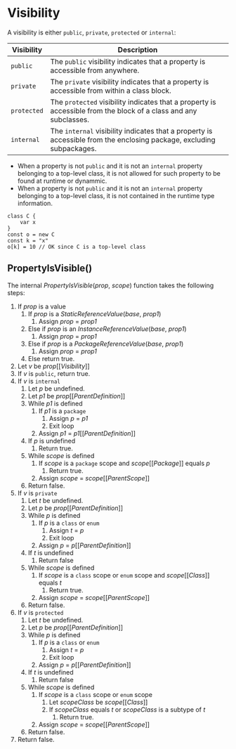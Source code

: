 # Visibility

A visibility is either `public`, `private`, `protected` or `internal`:

| Visibility | Description |
| ---------- | ----------- |
| `public` | The `public` visibility indicates that a property is accessible from anywhere. |
| `private` | The `private` visibility indicates that a property is accessible from within a class block. |
| `protected` | The `protected` visibility indicates that a property is accessible from the block of a class and any subclasses. |
| `internal` | The `internal` visibility indicates that a property is accessible from the enclosing package, excluding subpackages. |

* When a property is not `public` and it is not an `internal` property belonging to a top-level class, it is not allowed for such property to be found at runtime or dynammic.
* When a property is not `public` and it is not an `internal` property belonging to a top-level class, it is not contained in the runtime type information.

```
class C {
    var x
}
const o = new C
const k = "x"
o[k] = 10 // OK since C is a top-level class
```

## PropertyIsVisible()

The internal *PropertyIsVisible*(*prop*, *scope*) function takes the following steps:

1. If *prop* is a value
    1. If *prop* is a *StaticReferenceValue*(*base*, *prop1*)
        1. Assign *prop* = *prop1*
    2. Else if *prop* is an *InstanceReferenceValue*(*base*, *prop1*)
        1. Assign *prop* = *prop1* 
    3. Else if *prop* is a *PackageReferenceValue*(*base*, *prop1*)
        1. Assign *prop* = *prop1*
    4. Else return true.
2. Let *v* be *prop*\[\[*Visibility*\]\]
3. If *v* is `public`, return true.
4. If *v* is `internal`
    1. Let *p* be undefined.
    2. Let *p1* be *prop*\[\[*ParentDefinition*\]\]
    3. While *p1* is defined
        1. If *p1* is a `package`
            1. Assign *p* = *p1*
            2. Exit loop
        2. Assign *p1* = *p1*\[\[*ParentDefinition*\]\]
    4. If *p* is undefined
        1. Return true.
    5. While *scope* is defined
        1. If *scope* is a `package` scope and *scope*\[\[*Package*\]\] equals *p*
            1. Return true.
        2. Assign *scope* = *scope*\[\[*ParentScope*\]\]
    6. Return false.
5. If *v* is `private`
    1. Let *t* be undefined.
    2. Let *p* be *prop*\[\[*ParentDefinition*\]\]
    3. While *p* is defined
        1. If *p* is a `class` or `enum`
            1. Assign *t* = *p*
            2. Exit loop
        2. Assign *p* = *p*\[\[*ParentDefinition*\]\]
    4. If *t* is undefined
        1. Return false
    5. While *scope* is defined
        1. If *scope* is a `class` scope or `enum` scope and *scope*\[\[*Class*\]\] equals *t*
            1. Return true.
        2. Assign *scope* = *scope*\[\[*ParentScope*\]\]
    6. Return false.
6. If *v* is `protected`
    1. Let *t* be undefined.
    2. Let *p* be *prop*\[\[*ParentDefinition*\]\]
    3. While *p* is defined
        1. If *p* is a `class` or `enum`
            1. Assign *t* = *p*
            2. Exit loop
        2. Assign *p* = *p*\[\[*ParentDefinition*\]\]
    4. If *t* is undefined
        1. Return false
    5. While *scope* is defined
        1. If *scope* is a `class` scope or `enum` scope
            1. Let *scopeClass* be *scope*\[\[*Class*\]\]
            2. If *scopeClass* equals *t* or *scopeClass* is a subtype of *t*
                1. Return true.
        2. Assign *scope* = *scope*\[\[*ParentScope*\]\]
    6. Return false.
7. Return false.